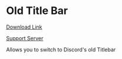 # Old Title Bar

[Download Link](https://OILYY.github.io/downloader/?plugin=OldTitleBar)

[Support Server](https://discord.gg/Y36CTWeCFE)

Allows you to switch to Discord's old Titlebar

